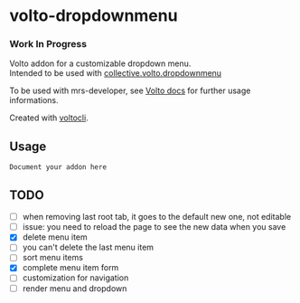 # volto-dropdownmenu

### Work In Progress

Volto addon for a customizable dropdown menu.  
Intended to be used with [collective.volto.dropdownmenu](https://github.com/collective/collective.volto.dropdownmenu)

To be used with mrs-developer, see [Volto docs](https://docs.voltocms.com/customizing/add-ons/) for further usage informations.

Created with [voltocli](https://github.com/nzambello/voltocli).

## Usage

`Document your addon here`

## TODO

- [ ] when removing last root tab, it goes to the default new one, not editable
- [ ] issue: you need to reload the page to see the new data when you save
- [x] delete menu item
- [ ] you can't delete the last menu item
- [ ] sort menu items
- [x] complete menu item form
- [ ] customization for navigation
- [ ] render menu and dropdown
